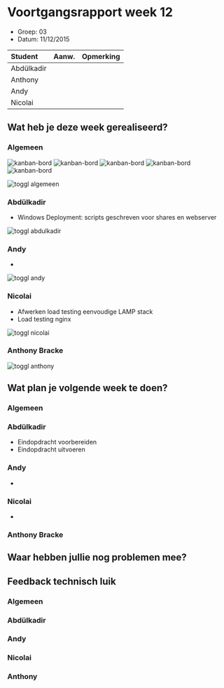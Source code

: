 # Voortgangsrapport week 12

* Groep: 03
* Datum: 11/12/2015

| Student  | Aanw. | Opmerking |
| :---     | :---  | :---      |
| Abdülkadir |       |           |
| Anthony |       |           |
| Andy |       |           |
| Nicolai |       |           |

## Wat heb je deze week gerealiseerd?

### Algemeen

![kanban-bord](https://github.com/HoGentTIN/ops3-g03/blob/master/weekrapport/image/week12_kanban1.PNG)
![kanban-bord](https://github.com/HoGentTIN/ops3-g03/blob/master/weekrapport/image/week12_kanban2.PNG)
![kanban-bord](https://github.com/HoGentTIN/ops3-g03/blob/master/weekrapport/image/week12_kanban3.PNG)
![kanban-bord](https://github.com/HoGentTIN/ops3-g03/blob/master/weekrapport/image/week12_kanban4.PNG)
![kanban-bord](https://github.com/HoGentTIN/ops3-g03/blob/master/weekrapport/image/week12_kanban5.PNG)

![toggl algemeen](https://github.com/HoGentTIN/ops3-g03/blob/master/weekrapport/image/week12_toggl_algemeen.PNG)

### Abdülkadir

* Windows Deployment: scripts geschreven voor shares en webserver

![toggl abdulkadir](https://github.com/HoGentTIN/ops3-g03/blob/master/weekrapport/image/week12_toggl_abdulkadir.PNG)

### Andy

* 

![toggl andy](https://github.com/HoGentTIN/ops3-g03/blob/master/weekrapport/image/week12_toggl_andy.PNG)

### Nicolai

* Afwerken load testing eenvoudige LAMP stack
* Load testing nginx


![toggl nicolai](https://github.com/HoGentTIN/ops3-g03/blob/master/weekrapport/image/week12_toggl_nicolai.PNG)

### Anthony Bracke



![toggl anthony](https://github.com/HoGentTIN/ops3-g03/blob/master/weekrapport/image/week12_toggl_anthony.PNG)

## Wat plan je volgende week te doen?

### Algemeen

### Abdülkadir 

* Eindopdracht voorbereiden
* Eindopdracht uitvoeren

### Andy

* 



### Nicolai

* 

### Anthony Bracke


## Waar hebben jullie nog problemen mee?


## Feedback technisch luik

### Algemeen

### Abdülkadir

### Andy

### Nicolai

### Anthony


